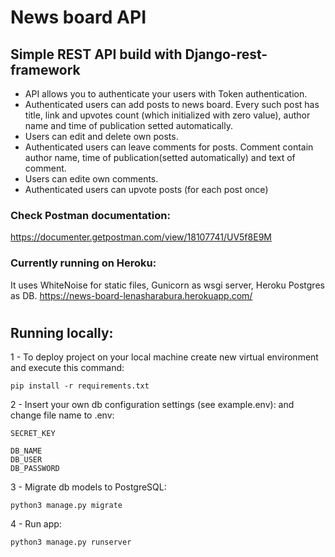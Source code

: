 # News board API

## Simple REST API build with Django-rest-framework
- API allows you to authenticate your users with Token authentication.
- Authenticated users can add posts to news board. Every such post has title, link and upvotes count (which initialized with zero value), author name and time of publication setted automatically.
- Users can edit and delete own posts.
- Authenticated users can leave comments for posts. Comment contain author name, time of publication(setted automatically) and text of comment.
- Users can edite own comments.
- Authenticated users can upvote posts (for each post once)

### Check Postman documentation:
https://documenter.getpostman.com/view/18107741/UV5f8E9M

### Currently running on Heroku:

It uses WhiteNoise for static files, Gunicorn as wsgi server, Heroku Postgres as DB.
https://news-board-lenasharabura.herokuapp.com/
#

## Running locally:

1 - To deploy project on your local machine create new virtual environment and execute this command:

`pip install -r requirements.txt`

2 - Insert your own db configuration settings (see example.env):
and change file name to .env:

`SECRET_KEY`<br />

`DB_NAME`<br />
`DB_USER`<br />
`DB_PASSWORD`<br />

3 - Migrate db models to PostgreSQL:

`python3 manage.py migrate`

4 - Run app:

`python3 manage.py runserver`

